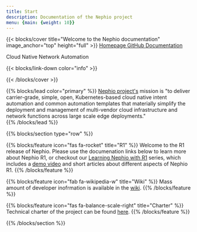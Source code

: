 ```yaml
---
title: Start
description: Documentation of the Nephio project
menu: {main: {weight: 10}}
---
```

{{< blocks/cover title="Welcome to the Nephio documentation" image_anchor="top" height="full" >}}
<a class="btn btn-lg btn-primary me-3 mb-4" href="https://nephio.org/">
  Homepage <i class="fas fa-arrow-alt-circle-right ms-2"></i>
</a>
<a class="btn btn-lg btn-secondary me-3 mb-4" href="https://github.com/nephio-project">
  GitHub <i class="fab fa-github ms-2 "></i>
</a>
<a class="btn btn-lg btn-primary me-3 mb-4" href="/docs/">
  Documentation <i class="fas fa-arrow-alt-circle-right ms-2"></i>
</a>

<p class="lead mt-5">Cloud Native Network Automation</p>
{{< blocks/link-down color="info" >}}

{{< /blocks/cover >}}

{{% blocks/lead color="primary" %}}
[Nephio project's](https://nephio.org) mission is "to deliver carrier-grade, simple, open, Kubernetes-based cloud native intent automation and
common automation templates that materially simplify the deployment and management of multi-vendor cloud infrastructure
and network functions across large scale edge deployments."  
{{% /blocks/lead %}}

{{% blocks/section type="row" %}}

{{% blocks/feature icon="fas fa-rocket" title="R1" %}}
Welcome to the R1 release of Nephio. Please use the documenation links below to learn more about Nephio R1, or checkout
our [Learning Nephio with R1](https://wiki.nephio.org/display/HOME/Learning+with+Nephio+R1) series, which includes a
[demo video](https://youtu.be/mFl71sy2Pdc) and short articles about different aspects of Nephio R1.
{{% /blocks/feature %}}

{{% blocks/feature icon="fab fa-wikipedia-w" title="Wiki" %}}
Mass amount of developer inofrmation is available in the [wiki](https://wiki.nephio.org/).
{{% /blocks/feature %}}

{{% blocks/feature icon="fas fa-balance-scale-right" title="Charter" %}}
Technical charter of the project can be found [here](https://nephio.org/wp-content/uploads/sites/6/2022/06/Nephio-Project-Technical-Charter-Amended-6-9-2022.pdf).
{{% /blocks/feature %}}


{{% /blocks/section %}}
